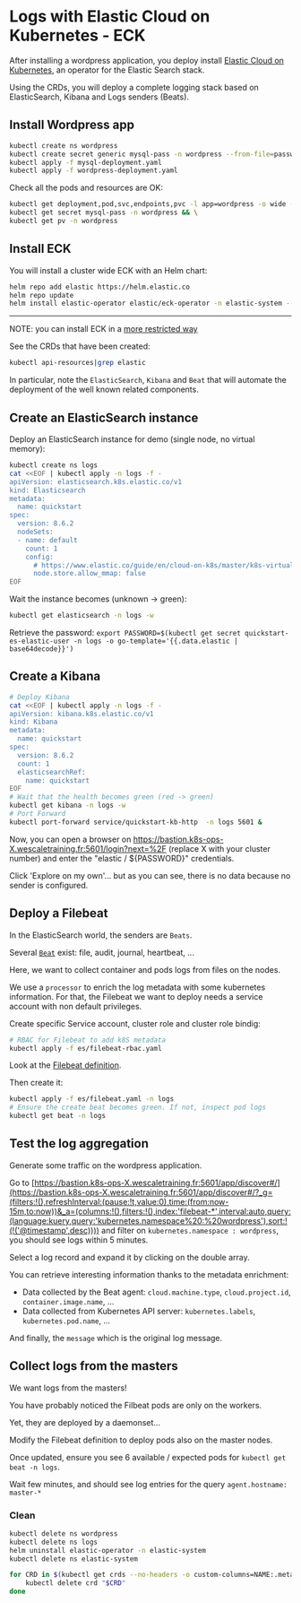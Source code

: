 # Logs with Elastic Cloud on Kubernetes - ECK

After installing a wordpress application, you deploy install [Elastic Cloud on Kubernetes](https://www.elastic.co/guide/en/cloud-on-k8s/master/k8s-overview.html), an operator for the Elastic Search stack.

Using the CRDs, you will deploy a complete logging stack based on ElasticSearch, Kibana and Logs senders (Beats).

## Install Wordpress app

```sh
kubectl create ns wordpress
kubectl create secret generic mysql-pass -n wordpress --from-file=password.txt
kubectl apply -f mysql-deployment.yaml
kubectl apply -f wordpress-deployment.yaml
```

Check all the pods and resources are OK:

```sh
kubectl get deployment,pod,svc,endpoints,pvc -l app=wordpress -o wide -n wordpress && \
kubectl get secret mysql-pass -n wordpress && \
kubectl get pv -n wordpress
```

## Install ECK

You will install a cluster wide ECK with an Helm chart:

```sh
helm repo add elastic https://helm.elastic.co
helm repo update
helm install elastic-operator elastic/eck-operator -n elastic-system --create-namespace
```

---

NOTE: you can install ECK in a [more restricted way](https://www.elastic.co/guide/en/cloud-on-k8s/master/k8s-install-helm.html#k8s-install-helm-restricted)

See the CRDs that have been created:

```sh
kubectl api-resources|grep elastic
```

In particular, note the `ElasticSearch`, `Kibana` and `Beat` that will automate the deployment of the well known related components.

## Create an ElasticSearch instance

Deploy an ElasticSearch instance for demo (single node, no virtual memory):

```sh
kubectl create ns logs
cat <<EOF | kubectl apply -n logs -f -
apiVersion: elasticsearch.k8s.elastic.co/v1
kind: Elasticsearch
metadata:
  name: quickstart
spec:
  version: 8.6.2
  nodeSets:
  - name: default
    count: 1
    config:
      # https://www.elastic.co/guide/en/cloud-on-k8s/master/k8s-virtual-memory.html
      node.store.allow_mmap: false
EOF
```

Wait the instance becomes (unknown -> green):

```sh
kubectl get elasticsearch -n logs -w
```

Retrieve the password: `export PASSWORD=$(kubectl get secret quickstart-es-elastic-user -n logs -o go-template='{{.data.elastic | base64decode}}')`

## Create a Kibana

```sh
# Deploy Kibana
cat <<EOF | kubectl apply -n logs -f -
apiVersion: kibana.k8s.elastic.co/v1
kind: Kibana
metadata:
  name: quickstart
spec:
  version: 8.6.2
  count: 1
  elasticsearchRef:
    name: quickstart
EOF
# Wait that the health becomes green (red -> green)
kubectl get kibana -n logs -w
# Port Forward
kubectl port-forward service/quickstart-kb-http  -n logs 5601 &
```

Now, you can open a browser on <https://bastion.k8s-ops-X.wescaletraining.fr:5601/login?next=%2F> (replace X with your cluster number) and enter the "elastic / ${PASSWORD}" credentials.

Click 'Explore on my own'... but as you can see, there is no data because no sender is configured.

## Deploy a Filebeat

In the ElasticSearch world, the senders are `Beats`.

Several [`Beat`](https://www.elastic.co/beats/) exist: file, audit, journal, heartbeat, ...

Here, we want to collect container and pods logs from files on the nodes.

We use a `processor` to enrich the log metadata with some kubernetes information.
For that, the Filebeat we want to deploy needs a service account with non default privileges.

Create specific Service account, cluster role and cluster role bindig:

```sh
# RBAC for Filebeat to add k8S metadata
kubectl apply -f es/filebeat-rbac.yaml
```

Look at the [Filebeat definition](es/filebeat.yaml).

Then create it:

```sh
kubectl apply -f es/filebeat.yaml -n logs
# Ensure the create beat becomes green. If not, inspect pod logs
kubectl get beat -n logs
```

## Test the log aggregation

Generate some traffic on the wordpress application.

Go to [https://bastion.k8s-ops-X.wescaletraining.fr:5601/app/discover#/](https://bastion.k8s-ops-X.wescaletraining.fr:5601/app/discover#/?_g=(filters:!(),refreshInterval:(pause:!t,value:0),time:(from:now-15m,to:now))&_a=(columns:!(),filters:!(),index:'filebeat-*',interval:auto,query:(language:kuery,query:'kubernetes.namespace%20:%20wordpress'),sort:!(!('@timestamp',desc)))) and filter on `kubernetes.namespace : wordpress`, you should see logs within 5 minutes.

Select a log record and expand it by clicking on the double array.

You can retrieve interesting information thanks to the metadata enrichment:

* Data collected by the Beat agent: `cloud.machine.type`, `cloud.project.id`, `container.image.name`, ...
* Data collected from Kubernetes API server: `kubernetes.labels`, `kubernetes.pod.name`, ...

And finally, the `message` which is the original log message.

## Collect logs from the masters

We want logs from the masters!

You have probably noticed the Filbeat pods are only on the workers.

Yet, they are deployed by a daemonset...

Modify the Filebeat definition to deploy pods also on the master nodes.

Once updated, ensure you see 6 available / expected pods for `kubectl get beat -n logs`.

Wait few minutes, and should see log entries for the query `agent.hostname: master-*`

### Clean

```sh
kubectl delete ns wordpress
kubectl delete ns logs
helm uninstall elastic-operator -n elastic-system
kubectl delete ns elastic-system

for CRD in $(kubectl get crds --no-headers -o custom-columns=NAME:.metadata.name | grep k8s.elastic.co); do
    kubectl delete crd "$CRD"
done
```
